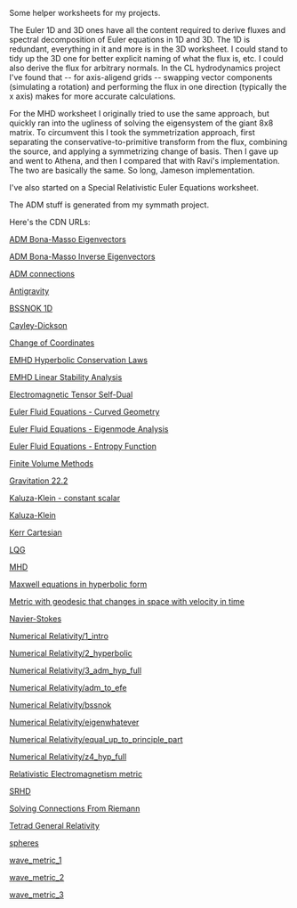Some helper worksheets for my projects.

The Euler 1D and 3D ones have all the content required to derive fluxes and spectral decomposition of Euler equations in 1D and 3D.
The 1D is redundant, everything in it and more is in the 3D worksheet.
I could stand to tidy up the 3D one for better explicit naming of what the flux is, etc. 
I could also derive the flux for arbitrary normals.
In the CL hydrodynamics project I've found that -- for axis-aligend grids -- swapping vector components (simulating a rotation) and performing the flux in one direction (typically the x axis) makes for more accurate calculations.

For the MHD worksheet I originally tried to use the same approach, but quickly ran into the ugliness of solving the eigensystem of the giant 8x8 matrix.
To circumvent this I took the symmetrization approach, first separating the conservative-to-primitive transform from the flux, combining the source, and applying a symmetrizing change of basis.
Then I gave up and went to Athena, and then I compared that with Ravi's implementation.  The two are basically the same.  So long, Jameson implementation. 

I've also started on a Special Relativistic Euler Equations worksheet.

The ADM stuff is generated from my symmath project.

Here's the CDN URLs:

[ADM Bona-Masso Eigenvectors](https://htmlpreview.github.io/?https://github.com/thenumbernine/MathWorksheets/blob/master/ADM%20Bona%2dMasso%20Eigenvectors%2ehtml)

[ADM Bona-Masso Inverse Eigenvectors](https://htmlpreview.github.io/?https://github.com/thenumbernine/MathWorksheets/blob/master/ADM%20Bona%2dMasso%20Inverse%20Eigenvectors%2ehtml)

[ADM connections](https://htmlpreview.github.io/?https://github.com/thenumbernine/MathWorksheets/blob/master/ADM%20connections%2ehtml)

[Antigravity](https://htmlpreview.github.io/?https://github.com/thenumbernine/MathWorksheets/blob/master/Antigravity%2ehtml)

[BSSNOK 1D](https://htmlpreview.github.io/?https://github.com/thenumbernine/MathWorksheets/blob/master/BSSNOK%201D%2ehtml)

[Cayley-Dickson](https://htmlpreview.github.io/?https://github.com/thenumbernine/MathWorksheets/blob/master/Cayley%2dDickson%2ehtml)

[Change of Coordinates](https://htmlpreview.github.io/?https://github.com/thenumbernine/MathWorksheets/blob/master/Change%20of%20Coordinates%2ehtml)

[EMHD Hyperbolic Conservation Laws](https://htmlpreview.github.io/?https://github.com/thenumbernine/MathWorksheets/blob/master/EMHD%20Hyperbolic%20Conservation%20Laws%2ehtml)

[EMHD Linear Stability Analysis](https://htmlpreview.github.io/?https://github.com/thenumbernine/MathWorksheets/blob/master/EMHD%20Linear%20Stability%20Analysis%2ehtml)

[Electromagnetic Tensor Self-Dual](https://htmlpreview.github.io/?https://github.com/thenumbernine/MathWorksheets/blob/master/Electromagnetic%20Tensor%20Self%2dDual%2ehtml)

[Euler Fluid Equations - Curved Geometry](https://htmlpreview.github.io/?https://github.com/thenumbernine/MathWorksheets/blob/master/Euler%20Fluid%20Equations%20%2d%20Curved%20Geometry%2ehtml)

[Euler Fluid Equations - Eigenmode Analysis](https://htmlpreview.github.io/?https://github.com/thenumbernine/MathWorksheets/blob/master/Euler%20Fluid%20Equations%20%2d%20Eigenmode%20Analysis%2ehtml)

[Euler Fluid Equations - Entropy Function](https://htmlpreview.github.io/?https://github.com/thenumbernine/MathWorksheets/blob/master/Euler%20Fluid%20Equations%20%2d%20Entropy%20Function%2ehtml)

[Finite Volume Methods](https://htmlpreview.github.io/?https://github.com/thenumbernine/MathWorksheets/blob/master/Finite%20Volume%20Methods%2ehtml)

[Gravitation 22.2](https://htmlpreview.github.io/?https://github.com/thenumbernine/MathWorksheets/blob/master/Gravitation%2022%2e2%2ehtml)

[Kaluza-Klein - constant scalar](https://htmlpreview.github.io/?https://github.com/thenumbernine/MathWorksheets/blob/master/Kaluza%2dKlein%20%2d%20constant%20scalar%2ehtml)

[Kaluza-Klein](https://htmlpreview.github.io/?https://github.com/thenumbernine/MathWorksheets/blob/master/Kaluza%2dKlein%2ehtml)

[Kerr Cartesian](https://htmlpreview.github.io/?https://github.com/thenumbernine/MathWorksheets/blob/master/Kerr%20Cartesian%2ehtml)

[LQG](https://htmlpreview.github.io/?https://github.com/thenumbernine/MathWorksheets/blob/master/LQG%2ehtml)

[MHD](https://htmlpreview.github.io/?https://github.com/thenumbernine/MathWorksheets/blob/master/MHD%2ehtml)

[Maxwell equations in hyperbolic form](https://htmlpreview.github.io/?https://github.com/thenumbernine/MathWorksheets/blob/master/Maxwell%20equations%20in%20hyperbolic%20form%2ehtml)

[Metric with geodesic that changes in space with velocity in time](https://htmlpreview.github.io/?https://github.com/thenumbernine/MathWorksheets/blob/master/Metric%20with%20geodesic%20that%20changes%20in%20space%20with%20velocity%20in%20time%2ehtml)

[Navier-Stokes](https://htmlpreview.github.io/?https://github.com/thenumbernine/MathWorksheets/blob/master/Navier%2dStokes%2ehtml)

[Numerical Relativity/1_intro](https://htmlpreview.github.io/?https://github.com/thenumbernine/MathWorksheets/blob/master/Numerical%20Relativity%2f1_intro%2ehtml)

[Numerical Relativity/2_hyperbolic](https://htmlpreview.github.io/?https://github.com/thenumbernine/MathWorksheets/blob/master/Numerical%20Relativity%2f2_hyperbolic%2ehtml)

[Numerical Relativity/3_adm_hyp_full](https://htmlpreview.github.io/?https://github.com/thenumbernine/MathWorksheets/blob/master/Numerical%20Relativity%2f3_adm_hyp_full%2ehtml)

[Numerical Relativity/adm_to_efe](https://htmlpreview.github.io/?https://github.com/thenumbernine/MathWorksheets/blob/master/Numerical%20Relativity%2fadm_to_efe%2ehtml)

[Numerical Relativity/bssnok](https://htmlpreview.github.io/?https://github.com/thenumbernine/MathWorksheets/blob/master/Numerical%20Relativity%2fbssnok%2ehtml)

[Numerical Relativity/eigenwhatever](https://htmlpreview.github.io/?https://github.com/thenumbernine/MathWorksheets/blob/master/Numerical%20Relativity%2feigenwhatever%2ehtml)

[Numerical Relativity/equal_up_to_principle_part](https://htmlpreview.github.io/?https://github.com/thenumbernine/MathWorksheets/blob/master/Numerical%20Relativity%2fequal_up_to_principle_part%2ehtml)

[Numerical Relativity/z4_hyp_full](https://htmlpreview.github.io/?https://github.com/thenumbernine/MathWorksheets/blob/master/Numerical%20Relativity%2fz4_hyp_full%2ehtml)

[Relativistic Electromagnetism metric](https://htmlpreview.github.io/?https://github.com/thenumbernine/MathWorksheets/blob/master/Relativistic%20Electromagnetism%20metric%2ehtml)

[SRHD](https://htmlpreview.github.io/?https://github.com/thenumbernine/MathWorksheets/blob/master/SRHD%2ehtml)

[Solving Connections From Riemann](https://htmlpreview.github.io/?https://github.com/thenumbernine/MathWorksheets/blob/master/Solving%20Connections%20From%20Riemann%2ehtml)

[Tetrad General Relativity](https://htmlpreview.github.io/?https://github.com/thenumbernine/MathWorksheets/blob/master/Tetrad%20General%20Relativity%2ehtml)

[spheres](https://htmlpreview.github.io/?https://github.com/thenumbernine/MathWorksheets/blob/master/spheres%2ehtml)

[wave_metric_1](https://htmlpreview.github.io/?https://github.com/thenumbernine/MathWorksheets/blob/master/wave_metric_1%2ehtml)

[wave_metric_2](https://htmlpreview.github.io/?https://github.com/thenumbernine/MathWorksheets/blob/master/wave_metric_2%2ehtml)

[wave_metric_3](https://htmlpreview.github.io/?https://github.com/thenumbernine/MathWorksheets/blob/master/wave_metric_3%2ehtml)
